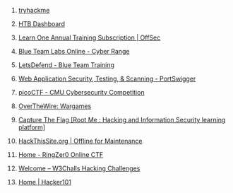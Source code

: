 1. [tryhackme](https://tryhackme.com/r/dashboard)

2. [HTB Dashboard](https://academy.hackthebox.com/dashboard)

3. [Learn One Annual Training Subscription | OffSec](https://www.offsec.com/products/learn-one/?utm_campaign=Google-Ads_Brand_PPC_PWK_Update_2020_IN=&utm_medium=cpc=&utm_source=google=&utm_source=adwords&utm_term=kwd=offsec:cid-9268290411:kwd-809885078109:dev-c:mt-e&utm_campaign=Brand_PPC_PWK_2020_Update_IN&utm_medium=ppc&utm_content=crid=690919712854&hsa_mt=e&hsa_ad=690919712854&hsa_net=adwords&hsa_src=g&hsa_kw=offsec&hsa_tgt=kwd-809885078109&hsa_cam=9268290411&hsa_acc=7794287291&hsa_ver=3&hsa_grp=159475890632&gad_source=1&gclid=CjwKCAiArva5BhBiEiwA-oTnXWBg0uNXNejfMjlYP-qs8a2FS4GmXxxKcdEkAeMfo3F_uyRVEj_ZihoCbBIQAvD_BwE)

4. [Blue Team Labs Online - Cyber Range](https://blueteamlabs.online/)

5. [LetsDefend - Blue Team Training](https://letsdefend.io/)

6. [Web Application Security, Testing, & Scanning - PortSwigger](https://portswigger.net/)

7. [picoCTF - CMU Cybersecurity Competition](https://picoctf.org/)

8. [OverTheWire: Wargames](https://overthewire.org/wargames/)

9. [Capture The Flag [Root Me : Hacking and Information Security learning platform]](https://www.root-me.org/en/Capture-The-Flag/)

10. [HackThisSite.org | Offline for Maintenance](https://www.hackthissite.org/)

11. [Home - RingZer0 Online CTF](https://ringzer0ctf.com/)

12. [Welcome – W3Challs Hacking Challenges](https://w3challs.com/)

13. [Home | Hacker101](https://www.hacker101.com/)